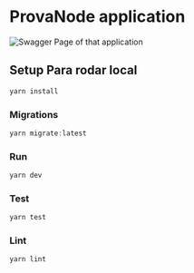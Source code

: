 # ProvaNode application

<img
    src="https://i.ibb.co/0yqsspM/hosy.jpg"
    alt="Swagger Page of that application"
    title="Swagger Page of that application" />

## Setup Para rodar local

```js
yarn install
```

### Migrations

```js
yarn migrate:latest
```

### Run 

```js
yarn dev
```

### Test

```js
yarn test
```

### Lint

```js
yarn lint
```
